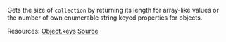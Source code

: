 Gets the size of <code>collection</code> by returning its length for array-like values or the number of own enumerable string keyed properties for objects.

Resources: [Object.keys](https://developer.mozilla.org/docs/Web/JavaScript/Reference/Global_Objects/Object/keys) [Source](https://www.reindex.io/blog/you-might-not-need-underscore/)
